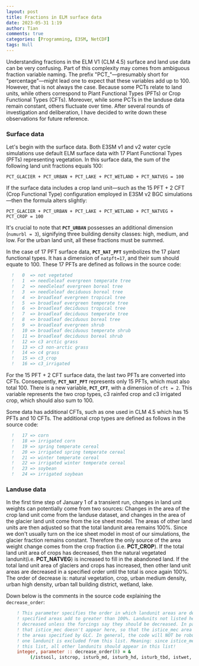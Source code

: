 ```yaml
---
layout: post
title: Fractions in ELM surface data
date: 2023-05-31 1:19
author: Tian
comments: true
categories: [Programming, E3SM, NetCDF]
tags: Null
---
```

Understanding fractions in the ELM V1 (CLM 4.5) surface and land use data can be very confusing. Part of this complexity may comes from ambiguous fraction variable naming. The prefix "PCT_"—presumably short for "percentage"—might lead one to expect that these variables add up to 100. However, that is not always the case. Because some PCTs relate to land units, while others correspond to Plant Functional Types (PFTs) or Crop Functional Types (CFTs). Moreover, while some PCTs in the landuse data remain constant, others fluctuate over time. After several rounds of investigation and deliberation, I have decided to write down these observations for future reference.

### Surface data
Let's begin with the surface data. Both E3SM v1 and v2 water cycle simulations use default ELM surface data with 17 Plant Functional Types (PFTs) representing vegetation. In this surface data, the sum of the following land unit fractions equals 100:

`PCT_GLACIER + PCT_URBAN + PCT_LAKE + PCT_WETLAND + PCT_NATVEG = 100`

If the surface data includes a crop land unit—such as the 15 PFT + 2 CFT (Crop Functional Type) configuration employed in E3SM v2 BGC simulations—then the formula alters slightly:

`PCT_GLACIER + PCT_URBAN + PCT_LAKE + PCT_WETLAND + PCT_NATVEG + PCT_CROP = 100`

It's crucial to note that **`PCT_URBAN`** possesses an additional dimension (`numurbl = 3`), signifying three building density classes: high, medium, and low. For the urban land unit, all these fractions must be summed.

In the case of 17 PFT surface data, **`PCT_NAT_PFT`** symbolizes the 17 plant functional types. It has a dimension of `natpft=17`, and their sum should equate to 100. These 17 PFTs are defined as follows in the source code:

```fortran
  !   0  => not vegetated
  !   1  => needleleaf evergreen temperate tree
  !   2  => needleleaf evergreen boreal tree
  !   3  => needleleaf deciduous boreal tree
  !   4  => broadleaf evergreen tropical tree
  !   5  => broadleaf evergreen temperate tree
  !   6  => broadleaf deciduous tropical tree
  !   7  => broadleaf deciduous temperate tree
  !   8  => broadleaf deciduous boreal tree
  !   9  => broadleaf evergreen shrub
  !   10 => broadleaf deciduous temperate shrub
  !   11 => broadleaf deciduous boreal shrub
  !   12 => c3 arctic grass
  !   13 => c3 non-arctic grass
  !   14 => c4 grass
  !   15 => c3_crop
  !   16 => c3_irrigated
```

For the 15 PFT + 2 CFT surface data, the last two PFTs are converted into CFTs. Consequently, **`PCT_NAT_PFT`** represents only 15 PFTs, which must also total 100. There is a new variable, **`PCT_CFT`**, with a dimension of `cft = 2`. This variable represents the two crop types, c3 rainfed crop and c3 irrigated crop, which should also sum to 100.

Some data has additional CFTs, such as one used in CLM 4.5 which has 15 PFTs and 10 CFTs. The additional crop types are defined as follows in the source code:

```fortran
  !   17 => corn
  !   18 => irrigated corn
  !   19 => spring temperate cereal
  !   20 => irrigated spring temperate cereal
  !   21 => winter temperate cereal
  !   22 => irrigated winter temperate cereal
  !   23 => soybean
  !   24 => irrigated soybean
```

### Landuse data
In the first time step of January 1 of a transient run, changes in land unit weights can potentially come from two sources: Changes in the area of the crop land unit come from the landuse dataset, and changes in the area of the glacier land unit come from the ice sheet model. The areas of other land units are then adjusted so that the total landunit area remains 100%. Since we don't usually turn on the ice sheet model in most of our simulations, the glacier fraction remains constant. Therefore the only source of the area weight change comes from the crop fraction (i.e. **PCT_CROP**). If the total land unit area of crops has decreased, then the natural vegetated landunit(i.e. **PCT_NATVEG**) is increased to fill in the abandoned land. If the total land unit area of glaciers and crops has increased, then other land unit areas are decreased in a specified order until the total is once again 100%. The order of decrease is: natural vegetation, crop, urban medium density, urban high density, urban tall building district, wetland, lake.

Down below is the comments in the source code explaining the `decrease_order`:
```fortran
    ! This parameter specifies the order in which landunit areas are decreased when the
    ! specified areas add to greater than 100%. Landunits not listed here can never be
    ! decreased unless the forcings say they should be decreased. In particular, note
    ! that istice_mec doesn't appear here, so that the istice_mec area always will match
    ! the areas specified by GLC. In general, the code will NOT be robust if more than
    ! one landunit is excluded from this list. Meaning: since istice_mec is excluded from
    ! this list, all other landunits should appear in this list!
    integer, parameter :: decrease_order(8) = &
         (/istsoil, istcrop, isturb_md, isturb_hd, isturb_tbd, istwet, istdlak, istice/)
```


